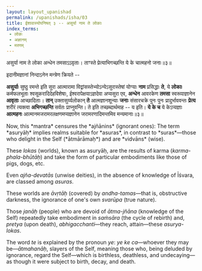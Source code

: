 ```yaml
---
layout: layout_upanishad
permalink: /upanishads/isha/03
title: ईशावास्योपनिषत् ३ -- असुर्या नाम ते लोकाः
index_terms:
 - लोकः
 - अज्ञानम्
 - मरणम्
---
```


<div class="mulam" markdown="1">
असुर्या नाम ते लोका अन्धेन तमसाऽऽवृताः।  
ताꣳस्ते प्रेत्याभिगच्छन्ति ये के चात्महनो जनाः॥३॥
</div>

इदानीमज्ञानां निन्दाऽनेन मन्त्रेण क्रियते --

**असुर्याः** सुष्ठु रमन्ते इति सुरा आत्मारामा विद्वांसस्तेभ्योऽन्येऽसुरास्तेषां योग्याः **नाम** प्रसिद्धाः **ते**, ये **लोकाः** कर्मफलभूताः श्वसूकरादिदेहविशेषाः, ईश्वरापेक्षयाऽज्ञदेवा अप्यसुरा एव, **अन्धेन** आवरकेण **तमसा** स्वरूपाज्ञानेन **आवृताः** आच्छादिताः। **तान्** उक्तासुर्य्यलोकान् **ते** आत्मज्ञानशून्याः **जनाः** संसारचक्रे पुनः पुनः प्रादुर्भाववन्तः **प्रेत्य** शरीरं त्यक्त्वा **अभिगच्छन्ति** सर्वतः प्राप्नुवन्ति। ते इति तच्छब्दार्थमाह -- य इति। **ये के च** ये केऽप्यज्ञाः **आत्महनः** आत्मानमजरामरलक्षणमप्यज्ञानेन जरामरणादिमन्तमिव मन्यमानाः॥३॥

<div class="translation-inline" markdown="1">
Now, this *mantra* censures the *ajñānins* (ignorant ones):  
The term *asuryāḥ* implies realms suitable for *asuras*, in contrast to *suras*—those who delight in the Self (*ātmārāmaḥ*) and are *vidvāns* (wise). 

These *lokas* (worlds), known as asuryāḥ, are the results of karma (*karma-phala-bhūtāḥ*) and take the form of particular embodiments like those of pigs, dogs, etc.  

Even *ajña-devatās* (unwise deities), in the absence of knowledge of Īśvara, are classed among *asuras*.  

These worlds are *āvṛtāḥ* (covered) by *andha-tamas*—that is, obstructive darkness, the ignorance of one's own *svarūpa* (true nature).  

Those *janāḥ* (people) who are devoid of *ātma-jñāna* (knowledge of the Self) repeatedly take embodiment in *saṁsāra* (the cycle of rebirth) and, *pretya* (upon death), *abhigacchanti*—they reach, attain—these *asurya-lokas*.  

The word *te* is explained by the pronoun *ye*: *ye ke ca*—whoever they may be—*ātmahanāḥ*, slayers of the Self, meaning those who, being deluded by ignorance, regard the Self—which is birthless, deathless, and undecaying—as though it were subject to birth, decay, and death.
</div>
